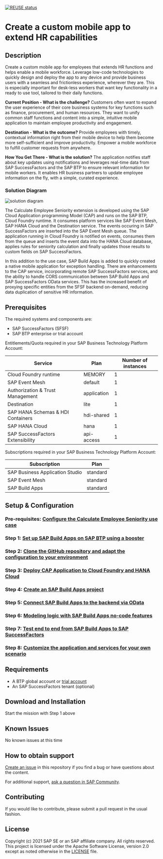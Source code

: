 [![REUSE status](https://api.reuse.software/badge/github.com/SAP-samples/successfactors-extension-calculate-employee-seniority)](https://api.reuse.software/info/github.com/SAP-samples/successfactors-extension-calculate-employee-seniority)

# Create a custom mobile app to extend HR capabilities
## Description
Create a custom mobile app for employees that extends HR functions and helps enable a mobile workforce. Leverage low-code technologies to quickly design and deploy the app to any device and provide business users with a seamless and frictionless experience, wherever they are. This is especially important for desk-less workers that want key functionality in a ready to use tool, tailored to their daily functions.

**Current Position - What is the challenge?**
Customers often want to expand the user experience of their core business systems for key functions such as finance, procurement, and human resources. They want to unify common staff functions and content into a simple, intuitive mobile application to maintain employee productivity and engagement.

**Destination - What is the outcome?**
Provide employees with timely, contextual information right from their mobile device to help them become more self-sufficient and improve productivity. Empower a mobile workforce to fulfill customer requests from anywhere.

**How You Get There - What is the solution?**
The application notifies staff about key updates using notifications and leverages real-time data from SAP SuccessFactors and the SAP BTP to ensure relevant information for mobile workers. It enables HR business partners to update employee information on the fly, with a simple, curated experience.

### Solution Diagram

![solution diagram](https://github.com/SAP-samples/successfactors-extension-calculate-employee-seniority/assets/6976027/195da5f8-7ce9-4238-b53f-7e1a6261db4d)

The Calculate Employee Seniority extension is developed using the SAP Cloud Application programming Model (CAP) and runs on the SAP BTP, Cloud Foundry runtime. It consumes platform services like SAP Event Mesh, SAP HANA Cloud and the Destination service. The events occuring in SAP SuccessFactors are inserted into the SAP Event Mesh queue. The application running in Cloud Foundry is notified on events, consumes them from the queue and inserts the event data into the HANA Cloud database, applies rules for seniority calculation and finally updates those results to custom fields on SAP SuccessFactors.

In this addition to the use case, SAP Build Apps is added to quickly created a native mobile application for exception handling. There are enhancements to the CAP service, incorporating remote SAP SuccessFactors services, and the ability to handle CORS communication between SAP Build Apps and SAP SuccessFactors OData services. This has the increased benefit of proxying specific entities from the SFSF backend on-demand, reducing data duplication of sensitive HR information. 

## Prerequisites
The required systems and components are:

- SAP SuccessFactors (SFSF)
- SAP BTP enterprise or trial account

Entitlements/Quota required in your SAP Business Technology Platform Account:

| Service                           | Plan        | Number of instances |
| --------------------------------- | ----------- | ------------------- |
| Cloud Foundry runtime             | MEMORY      | 1                   |
| SAP Event Mesh                    | default     | 1                   |
| Authorization & Trust Management  | application | 1                   |
| Destination                       | lite        | 1                   |
| SAP HANA Schemas & HDI Containers | hdi-shared  | 1                   |
| SAP HANA Cloud                    | hana        | 1                   |
| SAP SuccessFactors Extensibility  | api-access  | 1                   |


Subscriptions required in your SAP Business Technology Platform Account:

| Subscription                      | Plan             |
| --------------------------------- | ---------------- |
| SAP Business Application Studio   | standard         |
| SAP Event Mesh                    | standard         |
| SAP Build Apps                    | standard         |


## Setup & Configuration

### Pre-requisites: [Configure the Calculate Employee Seniority use case](https://github.com/SAP-samples/successfactors-extension-calculate-employee-seniority/tree/mission)

### Step 1: [Set up SAP Build Apps on SAP BTP using a booster](../mission-sfsf-mobile-appgyver/01-SetupSAPBusinessTechnologyPlatform)
### Step 2: [Clone the GitHub repository and adapt the configuration to your environment](../mission-sfsf-mobile-appgyver/02-CloneTheGitHubRepositoryAndAdaptTheConfigurationToYourEnvironment)
### Step 3: [Deploy CAP Application to Cloud Foundry and HANA Cloud](../mission-sfsf-mobile-appgyver/03-DeployCAPApplicationToCloudFoundryAndHANACloud)
### Step 4: [Create an SAP Build Apps project ](../mission-sfsf-mobile-appgyver/04-CreateSAPAppGyverProject)
### Step 5: [Connect SAP Build Apps to the backend via OData](../mission-sfsf-mobile-appgyver/05-ConnectSAPAppGyverToTheBackendViaOData)
### Step 6: [Modeling logic with SAP Build Apps no-code features ](../mission-sfsf-mobile-appgyver/06-ModelingLogicWithSAPAppGyverNoCodeFeatures)
### Step 7: [Test end to end from SAP Build Apps to SAP SuccessFactors](../mission-sfsf-mobile-appgyver/07-TestEndToEndFromSAPAppGyverToSAPSuccessFactors)
### Step 8: [Customize the application and services for your own scenario](../mission-sfsf-mobile-appgyver/08-CustomizeTheApplicationAndServicesForYourOwnScenario)


## Requirements

  * A BTP global account or [trial account](https://www.sap.com/products/business-technology-platform/trial.html)
  * An SAP SuccessFactors tenant (optional)

## Download and Installation

Start the mission with Step 1 above

## Known Issues

No known issues at this time

## How to obtain support

[Create an issue](https://github.com/SAP-samples/successfactors-extension-calculate-employee-seniority/issues) in this repository if you find a bug or have questions about the content.
 
For additional support, [ask a question in SAP Community](https://answers.sap.com/questions/ask.html).

## Contributing

If you would like to contribute, please submit a pull request in the usual fashion.

## License
Copyright (c) 2021 SAP SE or an SAP affiliate company. All rights reserved. This project is licensed under the Apache Software License, version 2.0 except as noted otherwise in the [LICENSE](LICENSES/Apache-2.0.txt) file.
